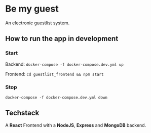 # Be my guest

An electronic guestlist system.

## How to run the app in development

### Start

Backend: `docker-compose -f docker-compose.dev.yml up`

Frontend: `cd guestlist_frontend && npm start`

### Stop

`docker-compose -f docker-compose.dev.yml down`

## Techstack

A **React** Frontend with a **NodeJS**, **Express** and **MongoDB** backend.
